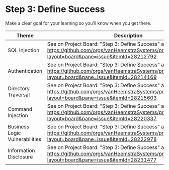 # Step 3: Define Success

Make a clear goal for your learning so you'll know when you get there.

| Theme | Description |
| --- | --- |
| SQL Injection | See on Project Board: "Step 3: Define Success" at https://github.com/orgs/vanHeemstraSystems/projects/18/views/1?layout=board&pane=issue&itemId=28212792 |
| Authentication | See on Project Board: "Step 3: Define Success" at https://github.com/orgs/vanHeemstraSystems/projects/19/views/1?layout=board&pane=issue&itemId=28214169 |
| Directory Traversal | See on Project Board: "Step 3: Define Success" at https://github.com/orgs/vanHeemstraSystems/projects/20/views/1?layout=board&pane=issue&itemId=28215603 |
| Command Injection | See on Project Board: "Step 3: Define Success" at https://github.com/orgs/vanHeemstraSystems/projects/21/views/1?layout=board&pane=issue&itemId=28220337 |
| Business Logic Vulnerabilities | See on Project Board: "Step 3: Define Success" at https://github.com/orgs/vanHeemstraSystems/projects/22/views/1?layout=board&pane=issue&itemId=28222978 |
| Information Disclosure | See on Project Board: "Step 3: Define Success" at https://github.com/orgs/vanHeemstraSystems/projects/23/views/1?layout=board&pane=issue&itemId=28231477 |
